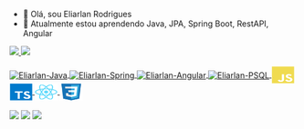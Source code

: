 - 👋 Olá, sou Eliarlan Rodrigues
- 🌱 Atualmente estou aprendendo Java, JPA, Spring Boot, RestAPI, Angular
 
 <div>
  <a href="https://github.com/eliarlanRM">
  <img height="50px" src="https://github-readme-stats.vercel.app/api?username=eliarlanRM&show_icons=true&theme=github_dark&include_all_commits=true&count_private=true&"/>
   <img height="50px" src="https://github-readme-stats.vercel.app/api/top-langs/?username=eliarlanRM&layout=compact&langs_count=7&theme=github_dark"/>
</div>
<div style="display: inline_block" align="left"><br>
  <img align="center" alt="Eliarlan-Java" height="30" width="40" src="https://cdn.jsdelivr.net/gh/devicons/devicon/icons/java/java-original-wordmark.svg">
  <img align="center" alt="Eliarlan-Spring" height="30" width="40" src="https://cdn.jsdelivr.net/gh/devicons/devicon/icons/spring/spring-original.svg">
  <img align="center" alt="Eliarlan-Angular" height="30" width="40" src="https://cdn.jsdelivr.net/gh/devicons/devicon/icons/angularjs/angularjs-original.svg">
  <img align="center" alt="Eliarlan-PSQL" height="30" width="40" src="https://cdn.jsdelivr.net/gh/devicons/devicon/icons/postgresql/postgresql-original-wordmark.svg">
  <img align="center" alt="Eliarlan-Js" height="30" width="40" src="https://raw.githubusercontent.com/devicons/devicon/master/icons/javascript/javascript-plain.svg">
  <img align="center" alt="Eliarlan-Ts" height="30" width="40" src="https://raw.githubusercontent.com/devicons/devicon/master/icons/typescript/typescript-plain.svg">
  <img align="center" alt="Eliarlan-React" height="30" width="40" src="https://raw.githubusercontent.com/devicons/devicon/master/icons/react/react-original.svg">
  <img align="center" alt="Eliarlan-CSS" height="30" width="40" src="https://raw.githubusercontent.com/devicons/devicon/master/icons/css3/css3-original.svg">
</div>
<br>
<div align="left"> 
  <a href="https://www.instagram.com/eliarlan_rm/" target="_blank"><img src="https://img.shields.io/badge/-Instagram-%23E4405F?style=for-the-badge&logo=instagram&logoColor=white" target="_blank"></a>
  <a href = "mailto:eliarlanrodrigues7@gmail.com"><img src="https://img.shields.io/badge/-Gmail-%23333?style=for-the-badge&logo=gmail&logoColor=white" target="_blank"></a>
  <a href="https://www.linkedin.com/in/eliarlan-rodrigues" target="_blank">
  <img src="https://img.shields.io/badge/-LinkedIn-%230077B5?style=for-the-badge&logo=linkedin&logoColor=white" target="_blank"></a> 
</div>
